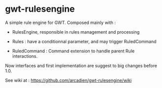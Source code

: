 gwt-rulesengine
===============

A simple rule engine for GWT.
Composed mainly with :

- RulesEngine, responsible in rules management and processing

- Rules : have a conditionnal parameter, and may trigger RuledCommand

- RuledCommand : Command extension to handle parent Rule interactions.

Now interfaces and first implementation are suggest to big changes before 1.0.

See wiki at : https://github.com/arcadien/gwt-rulesengine/wiki 
